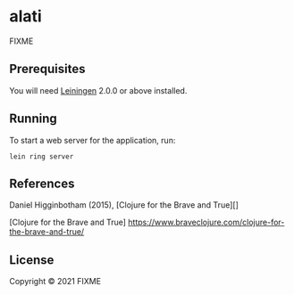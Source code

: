 # alati

FIXME

## Prerequisites

You will need [Leiningen][] 2.0.0 or above installed.

[leiningen]: https://github.com/technomancy/leiningen

## Running

To start a web server for the application, run:

    lein ring server
    
## References

Daniel Higginbotham (2015), [Clojure for the Brave and True][] 

[Clojure for the Brave and True] https://www.braveclojure.com/clojure-for-the-brave-and-true/

## License

Copyright © 2021 FIXME
